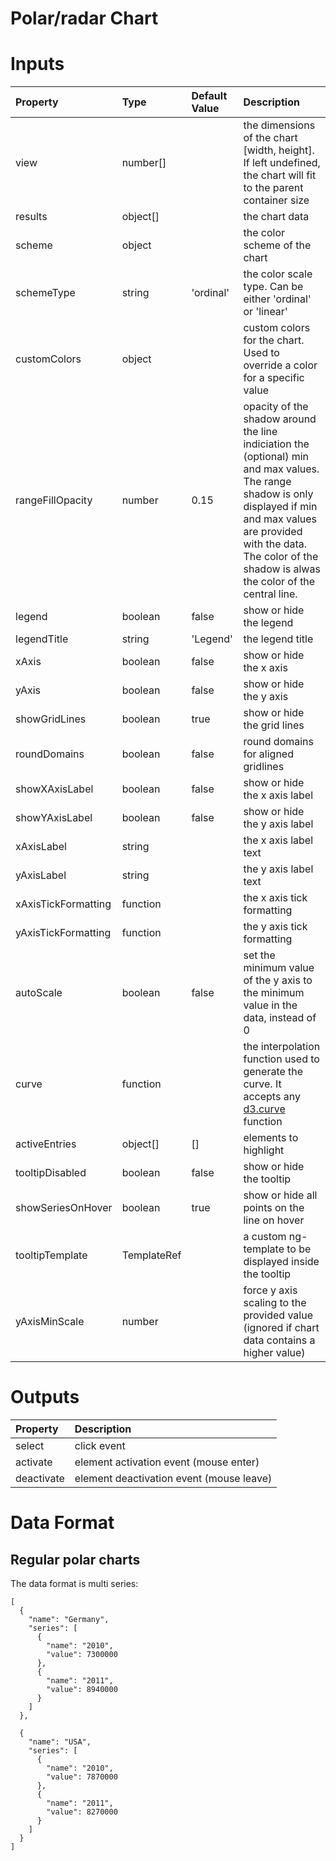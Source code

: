 # Polar/radar Chart

# Inputs

| Property            | Type        | Default Value | Description                                                                                                                                                                                                                               |
|:--------------------|:------------|:--------------|:------------------------------------------------------------------------------------------------------------------------------------------------------------------------------------------------------------------------------------------|
| view                | number[]    |               | the dimensions of the chart [width, height]. If left undefined, the chart will fit to the parent container size                                                                                                                           |
| results             | object[]    |               | the chart data                                                                                                                                                                                                                            |
| scheme              | object      |               | the color scheme of the chart                                                                                                                                                                                                             |
| schemeType          | string      | 'ordinal'     | the color scale type. Can be either 'ordinal' or 'linear'                                                                                                                                                                                 |
| customColors        | object      |               | custom colors for the chart. Used to override a color for a specific value                                                                                                                                                                |
| rangeFillOpacity    | number      | 0.15          | opacity of the shadow around the line indiciation the (optional) min and max values. The range shadow is only displayed if min and max values are provided with the data. The color of the shadow is alwas the color of the central line. |
| legend              | boolean     | false         | show or hide the legend                                                                                                                                                                                                                   |
| legendTitle         | string      | 'Legend'      | the legend title                                                                                                                                                                                                                          |
| xAxis               | boolean     | false         | show or hide the x axis                                                                                                                                                                                                                   |
| yAxis               | boolean     | false         | show or hide the y axis                                                                                                                                                                                                                   |
| showGridLines       | boolean     | true          | show or hide the grid lines                                                                                                                                                                                                               |
| roundDomains        | boolean     | false         | round domains for aligned gridlines                                                                                                                                                                                                       |
| showXAxisLabel      | boolean     | false         | show or hide the x axis label                                                                                                                                                                                                             |
| showYAxisLabel      | boolean     | false         | show or hide the y axis label                                                                                                                                                                                                             |
| xAxisLabel          | string      |               | the x axis label text                                                                                                                                                                                                                     |
| yAxisLabel          | string      |               | the y axis label text                                                                                                                                                                                                                     |
| xAxisTickFormatting | function    |               | the x axis tick formatting                                                                                                                                                                                                                |
| yAxisTickFormatting | function    |               | the y axis tick formatting                                                                                                                                                                                                                |
| autoScale           | boolean     | false         | set the minimum value of the y axis to the minimum value in the data, instead of 0                                                                                                                                                        |
| curve               | function    |               | the interpolation function used to generate the curve. It accepts any [d3.curve](https://github.com/d3/d3-shape#curves) function                                                                                                          |
| activeEntries       | object[]    | []            | elements to highlight                                                                                                                                                                                                                     |
| tooltipDisabled     | boolean     | false         | show or hide the tooltip                                                                                                                                                                                                                  |
| showSeriesOnHover   | boolean     | true          | show or hide all points on the line on hover                                                                                                                                                                                              |
| tooltipTemplate     | TemplateRef |               | a custom ng-template to be displayed inside the tooltip                                                                                                                                                                                   |
| yAxisMinScale       | number      |               | force y axis scaling to the provided value (ignored if chart data contains a higher value)                                                                                                                                                |

# Outputs

| Property   | Description                              |
|:-----------|:-----------------------------------------|
| select     | click event                              |
| activate   | element activation event (mouse enter)   |
| deactivate | element deactivation event (mouse leave) |

# Data Format

## Regular polar charts

The data format is multi series:

```
[
  {
    "name": "Germany",
    "series": [
      {
        "name": "2010",
        "value": 7300000
      },
      {
        "name": "2011",
        "value": 8940000
      }
    ]
  },

  {
    "name": "USA",
    "series": [
      {
        "name": "2010",
        "value": 7870000
      },
      {
        "name": "2011",
        "value": 8270000
      }
    ]
  }
]
```
